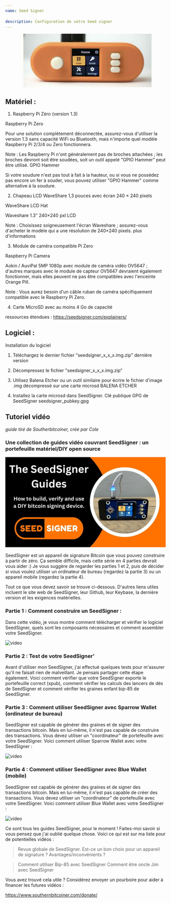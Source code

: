 ```yaml
---
name: Seed Signer

description: Configuration de votre Seed signer
---
```


![cover](assets/cover.jpeg)

## Matériel :

1. Raspberry Pi Zéro (version 1.3)

Raspberry Pi Zero

Pour une solution complètement déconnectée, assurez-vous d'utiliser la version 1.3 sans capacité WiFi ou Bluetooth, mais n'importe quel modèle Raspberry Pi 2/3/4 ou Zero fonctionnera.

Note : Les Raspberry Pi n'ont généralement pas de broches attachées ; les broches devront soit être soudées, soit un outil appelé "GPIO Hammer" peut être utilisé.
GPIO Hammer

Si votre soudure n'est pas tout à fait à la hauteur, ou si vous ne possédez pas encore un fer à souder, vous pouvez utiliser "GPIO Hammer" comme alternative à la soudure.

2. Chapeau LCD WaveShare 1,3 pouces avec écran 240 × 240 pixels

WaveShare LCD Hat

Waveshare 1.3″ 240×240 pxl LCD

Note : Choisissez soigneusement l'écran Waveshare ; assurez-vous d'acheter le modèle qui a une résolution de 240×240 pixels.
plus d'informations

3. Module de caméra compatible Pi Zero

Raspberry Pi Camera

Aokin / AuviPal 5MP 1080p avec module de caméra vidéo OV5647 ; d'autres marques avec le module de capteur OV5647 devraient également fonctionner, mais elles peuvent ne pas être compatibles avec l'enceinte Orange Pill.

Note : Vous aurez besoin d'un câble ruban de caméra spécifiquement compatible avec le Raspberry Pi Zero.

4. Carte MicroSD avec au moins 4 Go de capacité

ressources étendues : https://seedsigner.com/explainers/

## Logiciel :

Installation du logiciel

1. Téléchargez le dernier fichier "seedsigner_x_x_x.img.zip"
   dernière version

2. Décompressez le fichier "seedsigner_x_x_x.img.zip"

3. Utilisez Balena Etcher ou un outil similaire pour écrire le fichier d'image .img décompressé sur une carte microsd
   BALENA ETCHER

4. Installez la carte microsd dans SeedSigner.
   Clé publique GPG de SeedSigner
   seedsigner_pubkey.gpg

## Tutoriel vidéo

_guide tiré de Southerbitcoiner, créé par Cole_

### Une collection de guides vidéo couvrant SeedSigner : un portefeuille matériel/DIY open source

![image](assets/1.webp)

SeedSigner est un appareil de signature Bitcoin que vous pouvez construire à partir de zéro. Ça semble difficile, mais cette série en 4 parties devrait vous aider :) Je vous suggère de regarder les parties 1 et 2, puis de décider si vous voulez utiliser un ordinateur de bureau (regardez la partie 3) ou un appareil mobile (regardez la partie 4).

Tout ce que vous devez savoir se trouve ci-dessous. D'autres liens utiles incluent le site web de SeedSigner, leur Github, leur Keybase, la dernière version et les exigences matérielles.

### Partie 1 : Comment construire un SeedSigner :

Dans cette vidéo, je vous montre comment télécharger et vérifier le logiciel SeedSigner, quels sont les composants nécessaires et comment assembler votre SeedSigner.

![video](https://youtu.be/mGmNKYOXtxY)

### Partie 2 : Test de votre SeedSigner'

Avant d'utiliser mon SeedSigner, j'ai effectué quelques tests pour m'assurer qu'il ne faisait rien de malveillant. Je pensais partager cette étape également. Voici comment vérifier que votre SeedSigner exporte le portefeuille correct (xpub), comment vérifier les calculs des lancers de dés de SeedSigner et comment vérifier les graines enfant bip-85 de SeedSigner.

### Partie 3 : Comment utiliser SeedSigner avec Sparrow Wallet (ordinateur de bureau)

SeedSigner est capable de générer des graines et de signer des transactions bitcoin. Mais en lui-même, il n'est pas capable de construire des transactions. Vous devez utiliser un "coordinateur" de portefeuille avec votre SeedSigner. Voici comment utiliser Sparrow Wallet avec votre SeedSigner :

![video](https://youtu.be/IQb8dh-VTOg)

### Partie 4 : Comment utiliser SeedSigner avec Blue Wallet (mobile)

SeedSigner est capable de générer des graines et de signer des transactions bitcoin. Mais en lui-même, il n'est pas capable de créer des transactions. Vous devez utiliser un "coordinateur" de portefeuille avec votre SeedSigner. Voici comment utiliser Blue Wallet avec votre SeedSigner :

![video](https://youtu.be/x0Ee35Ct0r4)

Ce sont tous les guides SeedSigner, pour le moment ! Faites-moi savoir si vous pensez que j'ai oublié quelque chose. Voici ce qui est sur ma liste pour de potentielles vidéos :

> Revue globale de SeedSigner. Est-ce un bon choix pour un appareil de signature ? Avantages/inconvénients ?

> Comment utiliser Bip-85 avec SeedSigner
> Comment être oncle Jim avec SeedSigner

Vous avez trouvé cela utile ? Considérez envoyer un pourboire pour aider à financer les futures vidéos :

https://www.southernbitcoiner.com/donate/

